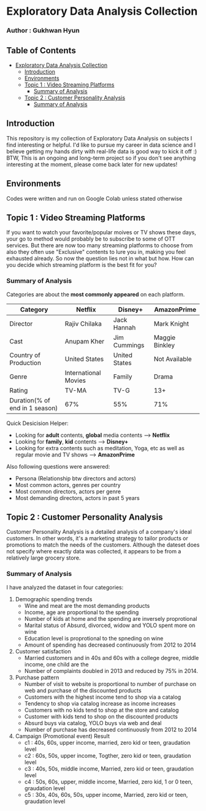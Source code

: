# Exploratory Data Analysis Collection

### Author : Gukhwan Hyun

## Table of Contents
- [Exploratory Data Analysis Collection](#exploratory-data-analysis-collection)
  * [Introduction](#introduction)
  * [Environments](#environments)
  * [Topic 1 : Video Streaming Platforms](#topic-1--video-streaming-platforms)
    + [Summary of Analysis](#summary-of-analysis)
  * [Topic 2 : Customer Personality Analysis](#topic-2--customer-personality-analysis)
    + [Summary of Analysis](#summary-of-analysis-1)

## Introduction
This repository is my collection of Exploratory Data Analysis on subjects I find interesting or helpful.
I'd like to pursue my career in data science and I believe getting my hands dirty with real-life data is good way to kick it off :)
BTW, This is an ongoing and long-term project so if you don't see anything interesting at the moment, please come back later for new updates!

## Environments
Codes were written and run on Google Colab unless stated otherwise

## Topic 1 : Video Streaming Platforms
If you want to watch your favorite/popular moives or TV shows these days, your go to method would probably be to subscribe to some of OTT services.
But there are now too many streaming platforms to choose from also they often use "Exclusive" contents to lure you in, making you feel exhausted already. So now the question lies not in what but how. How can you decide which streaming platform is the best fit for you?

### Summary of Analysis
Categories are about the **most commonly appeared** on each platform.

| Category  | Netflix  | Disney+  | AmazonPrime  |
|---|---|---|---|
|Director|Rajiv Chilaka|Jack Hannah|Mark Knight|
|Cast|Anupam Kher|Jim Cummings|Maggie Binkley|
|Country of Production|United States|United States|Not Available|
|Genre|International Movies|Family|Drama|
|Rating|TV-MA|TV-G|13+|
|Duration(% of end in 1 season)|67%|55%|71%|

Quick Desicision Helper:
  * Looking for **adult** contents, **global** media contents --> **Netflix**
  * Looking for **family**, **kid** contents --> **Disney+**
  * Looking for extra contents such as meditation, Yoga, etc as well as regular movie and TV shows --> **AmazonPrime**

Also following questions were answered:
  * Persona (Relationship btw directors and actors)
  * Most common actors, genres per country
  * Most common directors, actors per genre
  * Most demanding directors, actors in past 5 years 


## Topic 2 : Customer Personality Analysis
Customer Personality Analysis is a detailed analysis of a company's ideal customers. In other words, it's a marketing strategy to tailor products or promotions to match the needs of the customers. Although the dateset does not specify where exactly data was collected, it appears to be from a relatively large grocery store.

### Summary of Analysis
I have analyzed the dataset in four categories: 
  1. Demographic spending trends
      * Wine and meat are the most demanding products
      * Income, age are proportional to the spending
      * Number of kids at home and the spending are inversely proprotional 
      * Marital status of Absurd, divorced, widow and YOLO spent more on wine
      * Education level is proprotional to the spneding on wine
      * Amount of spending has decreased continuously from 2012 to 2014
  2. Customer satisfaction
      * Married customers and in 40s and 60s with a college degree, middle income, one child are the 
      * Number of complaints doubled in 2013 and reduced by 75% in 2014.
  3. Purchase pattern
      * Number of visit to website is proportional to number of purchase on web and purchase of the discounted products
      * Customers with the highest income tend to shop via a catalog
      * Tendency to shop via catalog increase as income increases
      * Customers with no kids tend to shop at the store and catalog
      * Customer with kids tend to shop on the discounted products
      * Absurd buys via catalog, YOLO buys via web and deal
      * Number of purchase has decreased continuously from 2012 to 2014
  4. Campaign (Promotional event) Result
      * c1 : 40s, 60s, upper income, married, zero kid or teen, graudation level
      * c2 : 60s, 50s, upper income, Togther, zero kid or teen, graudation level
      * c3 : 40s, 50s, middle income, Married, zero kid or teen, graudation level
      * c4 : 50s, 60s, upper, middle income, Married, zero kid, 1 or 0 teen, graudation level
      * c5 : 30s, 40s, 60s, 50s, upper income, Married, zero kid or teen, graudation level


